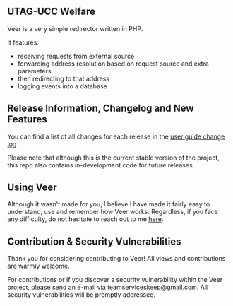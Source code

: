## UTAG-UCC Welfare

Veer is a very simple redirector written in PHP.

It features:
- receiving requests from external source
- forwarding address resolution based on request source and extra parameters
- then redirecting to that address
- logging events into a database

## Release Information, Changelog and New Features

You can find a list of all changes for each release in the [user
guide change log](https://github.com/KwesiNavilot/veer/releases).

Please note that although this is the current stable version of the project,
this repo also contains in-development code for future releases.

## Using Veer
Although it wasn't made for you, I believe I have made it fairly easy to understand, use and remember how Veer works.
Regardless, if you face any difficulty, do not hesitate to reach out to me [here](mailto:teamserviceskeep@gmail.com).

## Contribution & Security Vulnerabilities

Thank you for considering contributing to Veer! All views and contributions are warmly welcome.

For contributions or if you discover a security vulnerability within the Veer project, please send an e-mail
via [teamserviceskeep@gmail.com](mailto:teamserviceskeep@gmail.com).
All security vulnerabilities will be promptly addressed.
